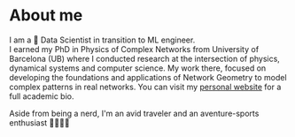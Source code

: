 # About me

I am a 🌴 Data Scientist in transition to ML engineer.</br> 
I earned my PhD in Physics of Complex Networks from University of Barcelona (UB) where I conducted research at the intersection of physics, dynamical systems and computer science. My work there, focused on developing the foundations and applications of Network Geometry to model complex patterns in real networks. You can visit my [personal website](https://elisendaortiz.github.io/) for a full academic bio.

Aside from being a nerd, I'm an avid traveler and an aventure-sports enthusiast 🏄🏼‍♂️🌺
